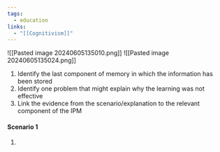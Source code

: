 ```yaml
---
tags:
  - education
links:
  - "[[Cognitivism]]"
---
```

![[Pasted image 20240605135010.png]]
![[Pasted image 20240605135024.png]]
1.  Identify the last component of memory in which the information has been stored
2. Identify one problem that might explain why the learning was not effective
3. Link the evidence from the scenario/explanation to the relevant component of the IPM
#### Scenario 1
1. 